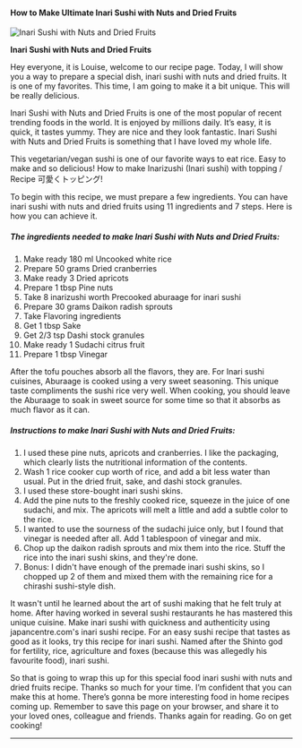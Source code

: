             

#### How to Make Ultimate Inari Sushi with Nuts and Dried Fruits

![Inari Sushi with Nuts and Dried Fruits](https://img-global.cpcdn.com/recipes/4720996603920384/751x532cq70/inari-sushi-with-nuts-and-dried-fruits-recipe-main-photo.jpg)

**Inari Sushi with Nuts and Dried Fruits**

Hey everyone, it is Louise, welcome to our recipe page. Today, I will show you a way to prepare a special dish, inari sushi with nuts and dried fruits. It is one of my favorites. This time, I am going to make it a bit unique. This will be really delicious.

Inari Sushi with Nuts and Dried Fruits is one of the most popular of recent trending foods in the world. It is enjoyed by millions daily. It’s easy, it is quick, it tastes yummy. They are nice and they look fantastic. Inari Sushi with Nuts and Dried Fruits is something that I have loved my whole life.

This vegetarian/vegan sushi is one of our favorite ways to eat rice. Easy to make and so delicious! How to make Inarizushi (Inari sushi) with topping / Recipe 可愛くトッピング!

To begin with this recipe, we must prepare a few ingredients. You can have inari sushi with nuts and dried fruits using 11 ingredients and 7 steps. Here is how you can achieve it.

##### The ingredients needed to make Inari Sushi with Nuts and Dried Fruits:

1.  Make ready 180 ml Uncooked white rice
2.  Prepare 50 grams Dried cranberries
3.  Make ready 3 Dried apricots
4.  Prepare 1 tbsp Pine nuts
5.  Take 8 inarizushi worth Precooked aburaage for inari sushi
6.  Prepare 30 grams Daikon radish sprouts
7.  Take Flavoring ingredients
8.  Get 1 tbsp Sake
9.  Get 2/3 tsp Dashi stock granules
10.  Make ready 1 Sudachi citrus fruit
11.  Prepare 1 tbsp Vinegar

After the tofu pouches absorb all the flavors, they are. For Inari sushi cuisines, Aburaage is cooked using a very sweet seasoning. This unique taste compliments the sushi rice very well. When cooking, you should leave the Aburaage to soak in sweet source for some time so that it absorbs as much flavor as it can.

##### Instructions to make Inari Sushi with Nuts and Dried Fruits:

1.  I used these pine nuts, apricots and cranberries. I like the packaging, which clearly lists the nutritional information of the contents.
2.  Wash 1 rice cooker cup worth of rice, and add a bit less water than usual. Put in the dried fruit, sake, and dashi stock granules.
3.  I used these store-bought inari sushi skins.
4.  Add the pine nuts to the freshly cooked rice, squeeze in the juice of one sudachi, and mix. The apricots will melt a little and add a subtle color to the rice.
5.  I wanted to use the sourness of the sudachi juice only, but I found that vinegar is needed after all. Add 1 tablespoon of vinegar and mix.
6.  Chop up the daikon radish sprouts and mix them into the rice. Stuff the rice into the inari sushi skins, and they're done.
7.  Bonus: I didn't have enough of the premade inari sushi skins, so I chopped up 2 of them and mixed them with the remaining rice for a chirashi sushi-style dish.

It wasn't until he learned about the art of sushi making that he felt truly at home. After having worked in several sushi restaurants he has mastered this unique cuisine. Make inari sushi with quickness and authenticity using japancentre.com's inari sushi recipe. For an easy sushi recipe that tastes as good as it looks, try this recipe for inari sushi. Named after the Shinto god for fertility, rice, agriculture and foxes (because this was allegedly his favourite food), inari sushi.

So that is going to wrap this up for this special food inari sushi with nuts and dried fruits recipe. Thanks so much for your time. I’m confident that you can make this at home. There’s gonna be more interesting food in home recipes coming up. Remember to save this page on your browser, and share it to your loved ones, colleague and friends. Thanks again for reading. Go on get cooking!

* * *